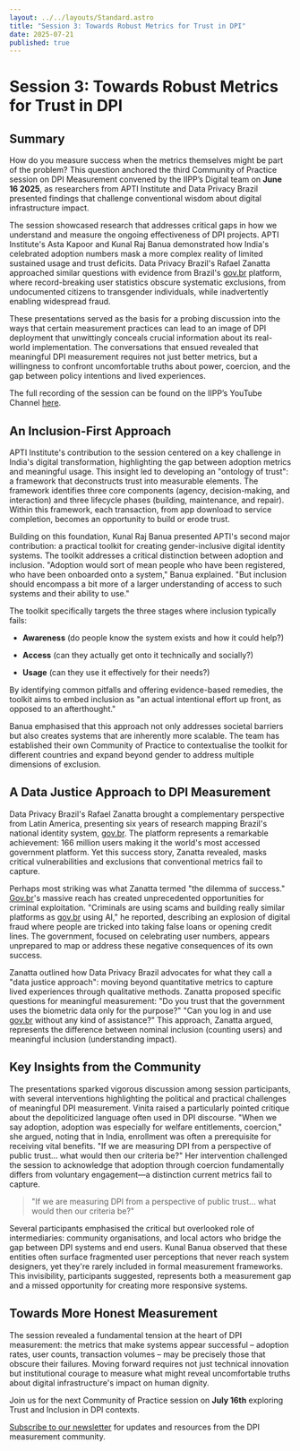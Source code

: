 ```yaml
---
layout: ../../layouts/Standard.astro
title: "Session 3: Towards Robust Metrics for Trust in DPI"
date: 2025-07-21
published: true
---
```

# Session 3: Towards Robust Metrics for Trust in DPI  

## Summary

How do you measure success when the metrics themselves might be part of the problem? This question anchored the third Community of Practice session on DPI Measurement convened by the IIPP’s Digital team on **June 16 2025**, as researchers from APTI Institute and Data Privacy Brazil presented findings that challenge conventional wisdom about digital infrastructure impact.  
  
The session showcased research that addresses critical gaps in how we understand and measure the ongoing effectiveness of DPI projects. APTI Institute's Asta Kapoor and Kunal Raj Banua demonstrated how India's celebrated adoption numbers mask a more complex reality of limited sustained usage and trust deficits. Data Privacy Brazil's Rafael Zanatta approached similar questions with evidence from Brazil's [gov.br](http://gov.br) platform, where record-breaking user statistics obscure systematic exclusions, from undocumented citizens to transgender individuals, while inadvertently enabling widespread fraud.

These presentations served as the basis for a probing discussion into the ways that certain measurement practices can lead to an image of DPI deployment that unwittingly conceals crucial information about its real-world implementation. The conversations that ensued revealed that meaningful DPI measurement requires not just better metrics, but a willingness to confront uncomfortable truths about power, coercion, and the gap between policy intentions and lived experiences.

The full recording of the session can be found on the IIPP’s YouTube Channel [here](https://www.youtube.com/watch?v=mqt8Xw_gwY4&t=5s).

## **An Inclusion-First Approach**

APTI Institute's contribution to the session centered on a key challenge in India's digital transformation, highlighting the gap between adoption metrics and meaningful usage. This insight led to developing an "ontology of trust": a framework that deconstructs trust into measurable elements. The framework identifies three core components (agency, decision-making, and interaction) and three lifecycle phases (building, maintenance, and repair). Within this framework, each transaction, from app download to service completion, becomes an opportunity to build or erode trust.

Building on this foundation, Kunal Raj Banua presented APTI's second major contribution: a practical toolkit for creating gender-inclusive digital identity systems. The toolkit addresses a critical distinction between adoption and inclusion. "Adoption would sort of mean people who have been registered, who have been onboarded onto a system," Banua explained. "But inclusion should encompass a bit more of a larger understanding of access to such systems and their ability to use."

The toolkit specifically targets the three stages where inclusion typically fails:

*   **Awareness** (do people know the system exists and how it could help?)
    
*   **Access** (can they actually get onto it technically and socially?)
    
*   **Usage** (can they use it effectively for their needs?)  
    

By identifying common pitfalls and offering evidence-based remedies, the toolkit aims to embed inclusion as "an actual intentional effort up front, as opposed to an afterthought."

Banua emphasised that this approach not only addresses societal barriers but also creates systems that are inherently more scalable. The team has established their own Community of Practice to contextualise the toolkit for different countries and expand beyond gender to address multiple dimensions of exclusion.

## **A Data Justice Approach to DPI Measurement**

Data Privacy Brazil's Rafael Zanatta brought a complementary perspective from Latin America, presenting six years of research mapping Brazil's national identity system, [gov.br](http://gov.br). The platform represents a remarkable achievement: 166 million users making it the world's most accessed government platform. Yet this success story, Zanatta revealed, masks critical vulnerabilities and exclusions that conventional metrics fail to capture.

Perhaps most striking was what Zanatta termed "the dilemma of success." [Gov.br](http://Gov.br)'s massive reach has created unprecedented opportunities for criminal exploitation. "Criminals are using scams and building really similar platforms as [gov.br](http://gov.br) using AI," he reported, describing an explosion of digital fraud where people are tricked into taking false loans or opening credit lines. The government, focused on celebrating user numbers, appears unprepared to map or address these negative consequences of its own success.

Zanatta outlined how Data Privacy Brazil advocates for what they call a "data justice approach": moving beyond quantitative metrics to capture lived experiences through qualitative methods. Zanatta proposed specific questions for meaningful measurement: "Do you trust that the government uses the biometric data only for the purpose?" "Can you log in and use [gov.br](http://gov.br) without any kind of assistance?" This approach, Zanatta argued, represents the difference between nominal inclusion (counting users) and meaningful inclusion (understanding impact).

## **Key Insights from the Community**

The presentations sparked vigorous discussion among session participants, with several interventions highlighting the political and practical challenges of meaningful DPI measurement. Vinita raised a particularly pointed critique about the depoliticized language often used in DPI discourse. "When we say adoption, adoption was especially for welfare entitlements, coercion," she argued, noting that in India, enrollment was often a prerequisite for receiving vital benefits. "If we are measuring DPI from a perspective of public trust... what would then our criteria be?" Her intervention challenged the session to acknowledge that adoption through coercion fundamentally differs from voluntary engagement—a distinction current metrics fail to capture.

> "If we are measuring DPI from a perspective of public trust... what would then our criteria be?"

Several participants emphasised the critical but overlooked role of intermediaries: community organisations, and local actors who bridge the gap between DPI systems and end users. Kunal Banua observed that these entities often surface fragmented user perceptions that never reach system designers, yet they're rarely included in formal measurement frameworks. This invisibility, participants suggested, represents both a measurement gap and a missed opportunity for creating more responsive systems.

## **Towards More Honest Measurement**

The session revealed a fundamental tension at the heart of DPI measurement: the metrics that make systems appear successful – adoption rates, user counts, transaction volumes – may be precisely those that obscure their failures. Moving forward requires not just technical innovation but institutional courage to measure what might reveal uncomfortable truths about digital infrastructure's impact on human dignity.

Join us for the next Community of Practice session on **July 16th** exploring Trust and Inclusion in DPI contexts.

[Subscribe to our newsletter](https://docs.google.com/forms/d/e/1FAIpQLSef0ja9DQhV9uBpgSBILh0eNT152Y2nv_9DRGZNFqulZT09Eg/alreadyresponded) for updates and resources from the DPI measurement community.